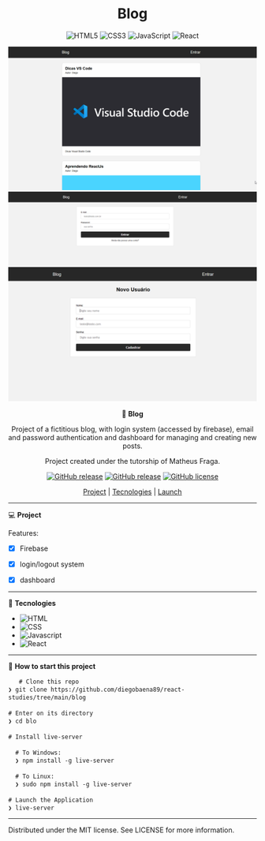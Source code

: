 <div align="center">


# Blog

<img alt="HTML5" src="https://img.shields.io/badge/html5%20-%23E34F26.svg?&style=for-the-badge&logo=html5&logoColor=white"/>  <img alt="CSS3" src="https://img.shields.io/badge/css3%20-%231572B6.svg?&style=for-the-badge&logo=css3&logoColor=white"/>  <img alt="JavaScript" src="https://img.shields.io/badge/javascript%20-%23323330.svg?&style=for-the-badge&logo=javascript&logoColor=%23F7DF1E"/>  <img alt="React" src="https://img.shields.io/badge/react%20-%2320232a.svg?&style=for-the-badge&logo=react&logoColor=%2361DAFB"/>


![blog1](https://github.com/diegobaena89/react-studies/blob/main/blog/1.gif)
![blog2](https://github.com/diegobaena89/react-studies/blob/main/blog/2.png)
![blog3](https://github.com/diegobaena89/react-studies/blob/main/blog/3.png)



🚀  **Blog**

Project of a fictitious blog, with login system (accessed by firebase), email and password authentication and dashboard for managing and creating new posts.

Project created under the tutorship of Matheus Fraga.


[![GitHub release](https://camo.githubusercontent.com/69f955f92dc2fbb1219c001e1a6f423d79d89789c4a0447287f1f0ebdfb2fb94/68747470733a2f2f696d672e736869656c64732e696f2f6769746875622f6c616e6775616765732f636f756e742f6862616c617264696e2f726f636b6574736561742d647261672d616e642d64726f702d746f2d646f2d6c697374)](https://GitHub.com/Naereen/StrapDown.js/releases/)   [![GitHub release](https://img.shields.io/github/release/Naereen/StrapDown.js.svg)](https://GitHub.com/Naereen/StrapDown.js/releases/)   [![GitHub license](https://img.shields.io/github/license/Naereen/StrapDown.js.svg)](https://github.com/Naereen/StrapDown.js/blob/master/LICENSE)

[Project](#project)  |   [Tecnologies](#tecnologies)   |   [Launch](#launch)



</div>


---

💻 <a id="project"> **Project** </a>


Features:

- [x] Firebase
- [x] login/logout system
- [x] dashboard


---


🚀 <a id="tecnologies"> **Tecnologies** </a> 

- ![HTML](https://developer.mozilla.org/pt-BR/docs/Web/HTML)
- ![CSS](https://developer.mozilla.org/pt-BR/docs/Web/CSS)
- ![Javascript](https://developer.mozilla.org/pt-BR/docs/Web/JavaScript)
- ![React](https://pt-br.reactjs.org/)


---


📂 <a id="launch"> **How to start this project** </a> 

       # Clone this repo
    ❯ git clone https://github.com/diegobaena89/react-studies/tree/main/blog

    # Enter on its directory
    ❯ cd blo

    # Install live-server

      # To Windows:
      ❯ npm install -g live-server

      # To Linux:
      ❯ sudo npm install -g live-server

    # Launch the Application
    ❯ live-server


---


Distributed under the MIT license. See LICENSE for more information.



